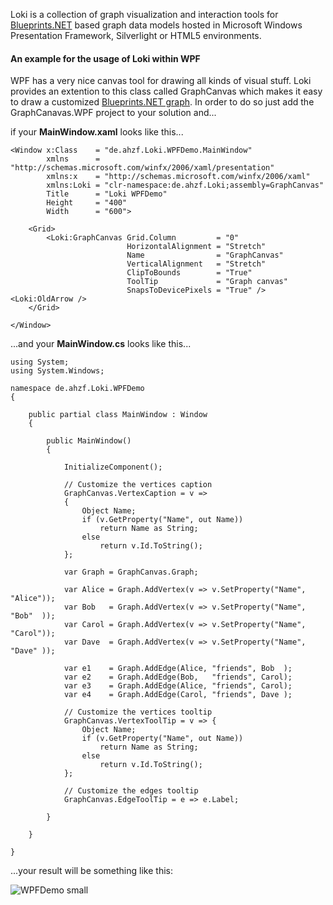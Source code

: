 
Loki is a collection of graph visualization and interaction tools for
[Blueprints.NET](http://github.com/ahzf/Blueprints.NET) based graph
data models hosted in Microsoft Windows Presentation Framework,
Silverlight or HTML5 environments.

#### An example for the usage of Loki within WPF

WPF has a very nice canvas tool for drawing all kinds of visual stuff.
Loki provides an extention to this class called GraphCanvas which makes
it easy to draw a customized 
[Blueprints.NET graph](http://github.com/ahzf/Blueprints.NET). In order
to do so just add the GraphCanavas.WPF project to your solution and...

if your **MainWindow.xaml** looks like this...

    <Window x:Class    = "de.ahzf.Loki.WPFDemo.MainWindow"
            xmlns      = "http://schemas.microsoft.com/winfx/2006/xaml/presentation"
            xmlns:x    = "http://schemas.microsoft.com/winfx/2006/xaml"
            xmlns:Loki = "clr-namespace:de.ahzf.Loki;assembly=GraphCanvas"
            Title      = "Loki WPFDemo"
            Height     = "400"
            Width      = "600">

        <Grid>
            <Loki:GraphCanvas Grid.Column         = "0"
                              HorizontalAlignment = "Stretch"
                              Name                = "GraphCanvas"
                              VerticalAlignment   = "Stretch"
                              ClipToBounds        = "True"
                              ToolTip             = "Graph canvas"
                              SnapsToDevicePixels = "True" /><Loki:OldArrow />
        </Grid>

    </Window>


...and your **MainWindow.cs** looks like this...

    using System;
    using System.Windows;

    namespace de.ahzf.Loki.WPFDemo
    {

        public partial class MainWindow : Window
        {

            public MainWindow()
            {

                InitializeComponent();

                // Customize the vertices caption
                GraphCanvas.VertexCaption = v =>
                {
                    Object Name;
                    if (v.GetProperty("Name", out Name))
                        return Name as String;
                    else
                        return v.Id.ToString();
                };

                var Graph = GraphCanvas.Graph;

                var Alice = Graph.AddVertex(v => v.SetProperty("Name", "Alice"));
                var Bob   = Graph.AddVertex(v => v.SetProperty("Name", "Bob"  ));
                var Carol = Graph.AddVertex(v => v.SetProperty("Name", "Carol"));
                var Dave  = Graph.AddVertex(v => v.SetProperty("Name", "Dave" ));

                var e1    = Graph.AddEdge(Alice, "friends", Bob  );
                var e2    = Graph.AddEdge(Bob,   "friends", Carol);
                var e3    = Graph.AddEdge(Alice, "friends", Carol);
                var e4    = Graph.AddEdge(Carol, "friends", Dave );

                // Customize the vertices tooltip
                GraphCanvas.VertexToolTip = v => {
                    Object Name;
                    if (v.GetProperty("Name", out Name))
                        return Name as String;
                    else
                        return v.Id.ToString();
                };

                // Customize the edges tooltip
                GraphCanvas.EdgeToolTip = e => e.Label;

            }

        }

    }

...your result will be something like this:

![WPFDemo small](http://github.com/ahzf/Loki/wiki/Loki.WPF_small.png)
